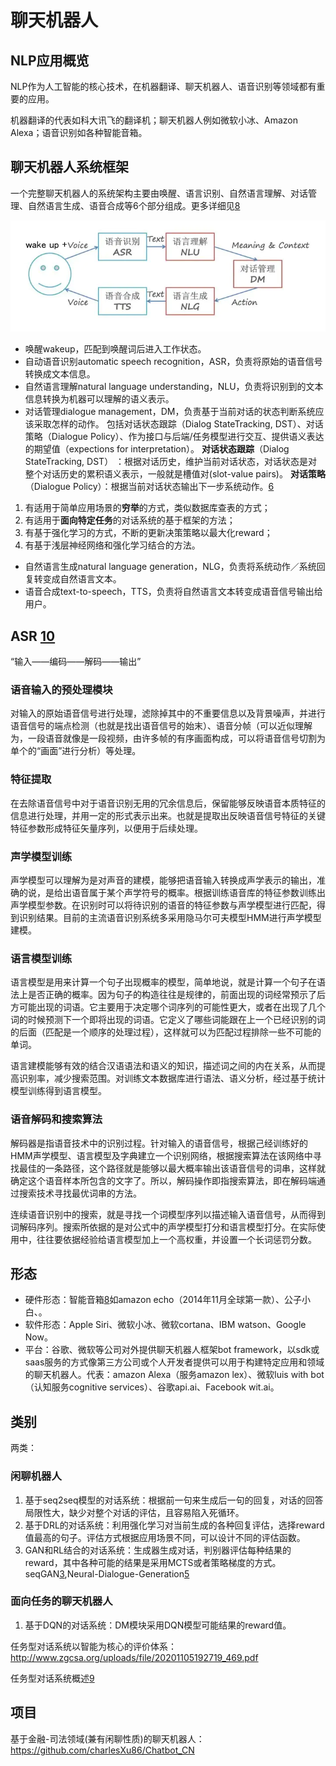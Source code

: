 # 聊天机器人

## NLP应用概览

NLP作为人工智能的核心技术，在机器翻译、聊天机器人、语音识别等领域都有重要的应用。

机器翻译的代表如科大讯飞的翻译机；聊天机器人例如微软小冰、Amazon Alexa；语音识别如各种智能音箱。

## 聊天机器人系统框架

一个完整聊天机器人的系统架构主要由唤醒、语言识别、自然语言理解、对话管理、自然语言生成、语音合成等6个部分组成。更多详细见[8]

![聊天机器人的流程闭环[7]](../img/chatbot_flowchart.png)

- 唤醒wakeup，匹配到唤醒词后进入工作状态。
- 自动语音识别automatic speech recognition，ASR，负责将原始的语音信号转换成文本信息。
- 自然语言理解natural language understanding，NLU，负责将识别到的文本信息转换为机器可以理解的语义表示。
- 对话管理dialogue management，DM，负责基于当前对话的状态判断系统应该采取怎样的动作。
  包括对话状态跟踪（Dialog StateTracking, DST）、对话策略（Dialogue Policy）、作为接口与后端/任务模型进行交互、提供语义表达的期望值（expections for interpretation）。
  **对话状态跟踪**（Dialog StateTracking, DST） ：根据对话历史，维护当前对话状态，对话状态是对整个对话历史的累积语义表示，一般就是槽值对(slot-value pairs)。
  **对话策略**（Dialogue Policy）：根据当前对话状态输出下一步系统动作。[6]

1. 有适用于简单应用场景的**穷举**的方式，类似数据库查表的方式；
2. 有适用于**面向特定任务**的对话系统的基于框架的方法；
3. 有基于强化学习的方式，不断的更新决策策略以最大化reward；
4. 有基于浅层神经网络和强化学习结合的方法。

- 自然语言生成natural language generation，NLG，负责将系统动作／系统回复转变成自然语言文本。
- 语音合成text-to-speech，TTS，负责将自然语言文本转变成语音信号输出给用户。

## ASR [10]

“输入——编码——解码——输出”

### 语音输入的预处理模块

对输入的原始语音信号进行处理，滤除掉其中的不重要信息以及背景噪声，并进行语音信号的端点检测（也就是找出语音信号的始末）、语音分帧（可以近似理解为，一段语音就像是一段视频，由许多帧的有序画面构成，可以将语音信号切割为单个的“画面”进行分析）等处理。

### 特征提取

在去除语音信号中对于语音识别无用的冗余信息后，保留能够反映语音本质特征的信息进行处理，并用一定的形式表示出来。也就是提取出反映语音信号特征的关键特征参数形成特征矢量序列，以便用于后续处理。

### 声学模型训练

声学模型可以理解为是对声音的建模，能够把语音输入转换成声学表示的输出，准确的说，是给出语音属于某个声学符号的概率。根据训练语音库的特征参数训练出声学模型参数。在识别时可以将待识别的语音的特征参数与声学模型进行匹配，得到识别结果。目前的主流语音识别系统多采用隐马尔可夫模型HMM进行声学模型建模。

### 语言模型训练

语言模型是用来计算一个句子出现概率的模型，简单地说，就是计算一个句子在语法上是否正确的概率。因为句子的构造往往是规律的，前面出现的词经常预示了后方可能出现的词语。它主要用于决定哪个词序列的可能性更大，或者在出现了几个词的时候预测下一个即将出现的词语。它定义了哪些词能跟在上一个已经识别的词的后面（匹配是一个顺序的处理过程），这样就可以为匹配过程排除一些不可能的单词。

语言建模能够有效的结合汉语语法和语义的知识，描述词之间的内在关系，从而提高识别率，减少搜索范围。对训练文本数据库进行语法、语义分析，经过基于统计模型训练得到语言模型。

### 语音解码和搜索算法

解码器是指语音技术中的识别过程。针对输入的语音信号，根据己经训练好的HMM声学模型、语言模型及字典建立一个识别网络，根据搜索算法在该网络中寻找最佳的一条路径，这个路径就是能够以最大概率输出该语音信号的词串，这样就确定这个语音样本所包含的文字了。所以，解码操作即指搜索算法，即在解码端通过搜索技术寻找最优词串的方法。

连续语音识别中的搜索，就是寻找一个词模型序列以描述输入语音信号，从而得到词解码序列。搜索所依据的是对公式中的声学模型打分和语言模型打分。在实际使用中，往往要依据经验给语言模型加上一个高权重，并设置一个长词惩罚分数。

## 形态

- 硬件形态：智能音箱[8]如amazon echo（2014年11月全球第一款）、公子小白、。
- 软件形态：Apple Siri、微软小冰、微软cortana、IBM watson、Google Now。
- 平台：谷歌、微软等公司对外提供聊天机器人框架bot framework，以sdk或saas服务的方式像第三方公司或个人开发者提供可以用于构建特定应用和领域的聊天机器人。代表：amazon Alexa（服务amazon lex）、微软luis with bot（认知服务cognitive services）、谷歌api.ai、Facebook wit.ai。

## 类别

两类：

### 闲聊机器人

1. 基于seq2seq模型的对话系统：根据前一句来生成后一句的回复，对话的回答局限性大，缺少对整个对话的评估，且容易陷入死循环。
1. 基于DRL的对话系统：利用强化学习对当前生成的各种回复评估，选择reward值最高的句子。评估方式根据应用场景不同，可以设计不同的评估函数。
1. GAN和RL结合的对话系统：生成器生成对话，判别器评估每种结果的reward，其中各种可能的结果是采用MCTS或者策略梯度的方式。seqGAN[3][4],Neural-Dialogue-Generation[5]

### 面向任务的聊天机器人

1. 基于DQN的对话系统：DM模块采用DQN模型可能结果的reward值。

任务型对话系统以智能为核心的评价体系：http://www.zgcsa.org/uploads/file/20201105192719_469.pdf

任务型对话系统概述[9]

## 项目

基于金融-司法领域(兼有闲聊性质)的聊天机器人：https://github.com/charlesXu86/Chatbot_CN


[1]: http://www.woshipm.com/pmd/2937210.html
[2]: https://zhuanlan.zhihu.com/p/220097652
[3]: https://github.com/suragnair/seqGAN
[4]: https://github.com/LantaoYu/SeqGAN
[5]: https://github.com/jiweil/Neural-Dialogue-Generation
[6]: https://www.toutiao.com/i6854955754193945096/
[7]: https://www.jianshu.com/p/b8302c22dcba
[8]: http://www.ciotc.org/?from=timeline#/articaltwoinfo?id=20191209112501276114675&ids=18
[9]: https://www.taodudu.cc/news/show-1668385.html
[10]: http://imgtec.eetrend.com/blog/2019/100046571.html#:~:text=%E5%AF%B9%E8%BE%93%E5%85%A5%E7%9A%84%E5%8E%9F%E5%A7%8B%E8%AF%AD%E9%9F%B3,%E2%80%9D%E8%BF%9B%E8%A1%8C%E5%88%86%E6%9E%90%EF%BC%89%E7%AD%89%E5%A4%84%E7%90%86%E3%80%82
[11]: http://blog.itpub.net/29829936/viewspace-2652896/
